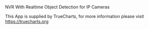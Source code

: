 NVR With Realtime Object Detection for IP Cameras

This App is supplied by TrueCharts, for more information please visit https://truecharts.org
